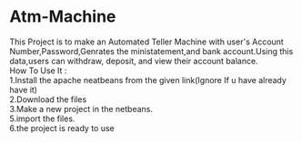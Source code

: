 # Atm-Machine
This Project is to make an Automated Teller Machine with user's Account Number,Password,Genrates the ministatement,and bank account.Using this data,users can withdraw, deposit, and view their account balance.
</br>How To Use It :
</br>1.Install the apache neatbeans from the given link(Ignore If u have already have it)
</br>2.Download the files
</br>3.Make a new project in the netbeans. 
</br>5.import the files. 
</br>6.the project is ready to use
